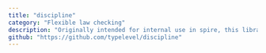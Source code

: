 ```yaml
---
title: "discipline"
category: "Flexible law checking"
description: "Originally intended for internal use in spire, this library helps libraries declaring type classes to precisely state the laws which instances need to satisfy, and takes care of not checking derived laws multiple times."
github: "https://github.com/typelevel/discipline"
---
```

